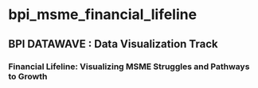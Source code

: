# bpi_msme_financial_lifeline
## BPI DATAWAVE : Data Visualization Track
### Financial Lifeline: Visualizing MSME Struggles and Pathways to Growth
